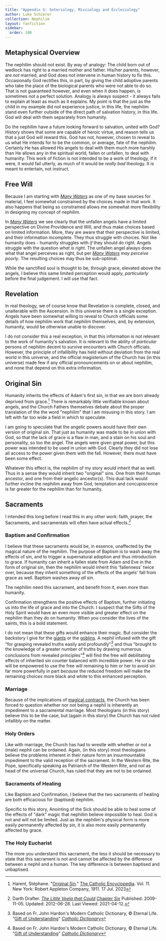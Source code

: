 ```yaml
---
title: "Appendix G: Soteriology, Missiology and Ecclesiology"
author: Luke Schierer
collection: Nephilim
layout: fanfiction
sidebar:
  order: 100
---
```


## Metaphysical Overview

The nephilim should not exist.  By way of analogy:  The child born out of
wedlock has right to a married mother and father.  His/her parents, however,
are *not* married, and God does not intervene in human history to fix this.
Occasionally God rectifies this, in part, by giving the child adoptive
parents who take the place of the biological parents who were not able to
do so.  That is not guaranteed however, and even when it does happen, is
sometimes not a perfect solution.  Analogy is always suspect - it always
fails to explain at least as much as it explains.  My point is that the
just as the child in my example did not experience justice, in this life,
the nephilim stand even further outside of the direct path of salvation history,
in this life. God will deal with them separately from humanity.

Do the nephilim have a future looking forward to salvation, united with God?
History shows that some are capable of heroic virtue, and reason tells
us that a just God will reward this.  God has not, however, chosen to
reveal to us what He intends for to be the common, or average, fate of the
nephilim.  Certainly He has allowed His angels to deal with them much
more harshly than He allows any in the spiritual world, fallen or unfallen,
to deal with humanity.  This work of fiction is not intended to be a work
of theology, if it were, it would fail utterly, as much of it would be
*really bad* theology. It is meant to entertain, not instruct.

## Free Will

Because I am starting with _[Many Waters][MW]_ as one of my base sources for material, I feel somewhat
constrained by the choices made in that work.  It also happens that being so constrained allows me
somewhat more flexibility in designing my concept of nephilim.

In _[Many Waters][MW]_ we see clearly that the unfallen angels have a limited perspective on Divine
Providence and Will, and thus make choices based on limited information.  More, they are aware
that their perspective is limited, and their information incomplete.  They thus struggle with
choices.  Not like humanity does - humanity struggles with _if_ they should do right.  Angels
struggle with the question *what is right*.  The unfallen angel always does what that angel
perceives as right, but per _[Many Waters][MW]_ *may perceive poorly*.  The resulting choices may
thus be sub-optimal.

While the sanctified soul is thought to be, through grace, elevated above the angels, I believe
this same limited perception would apply, *particularly* before the final judgement.  I will use
that fact.

[MW]: <https://en.wikipedia.org/wiki/Many_Waters>

## Revelation

In real theology, we of course know that Revelation is complete, closed, and unalterable with
the Ascension.  In this universe there is a single exception.  Angels have been somewhat willing
to reveal to Church officials some details of how nephilim work that nephilim themselves, and,
by extension, humanity, would be otherwise unable to discover.

I do not consider this a real exception, in that this information is not relevant to the work
of humanity's salvation.  It *is* relevant to the ability of *particular* persons of nephilim
decent to survive encounters with Church officials.  However, the principle of infallibility has
held without deviation from the real world in this universe, and the official magisterium of the
Church has (in this universe) made few if any official pronouncements on or about nephilim, and
none that depend on this extra information.

## Original Sin

Humanity inherits the effects of Adam's first sin, in that we are born already deprived from
grace.[^230717-1]  There is remarkably little verifiable known about angels, and the Church
Fathers themselves debate about the proper translation of the the word "nephilim" that I am
misusing in this story.  I am left with far too wide a field in which to speculate.

I am going to speculate that the angelic powers would have their own version of original sin.
That just as humanity was made to be in union with God, so that the lack of grace is a flaw in
man, and a stain on his soul and personality, so too the angel.  The angels were given great
power, but this power was intended to be used in union with God.  Clearly they did not lose
all access to the power given them with the fall.  However, there must have been some effect.

Whatever this effect is, the nephilim of my story would inherit that as well.  Thus in
a sense they would inherit two "original" sins.  One from their human ancestor, and one from
their angelic ancestor(s).  This dual lack would further incline the nephilim away from God,
temptation and concupiscence is far greater for the nephilim than for humanity.

[^230717-1]: Harent, Stéphane. "[Original Sin](http://www.newadvent.org/cathen/11312a.htm)." [The Catholic Encyclopedia](https://www.newadvent.org/cathen/). Vol. 11. New York: Robert Appleton Company, 1911. 17 Jul. 2023

## Sacraments

I intended this long before I read this in any other work: faith, prayer, the
Sacraments, and sacramentals will often have actual effects.[^210412-5]

[^210412-5]: Darth Drafter.
_[The Little Veela that Could](https://www.fanfiction.net/s/5490079)_
[Chapter Six](https://www.fanfiction.net/s/5490079/7/The-Little-Veela-that-Could)
Published: 2009-11-05. Updated: 2012-06-28. Last Viewed: 2021-04-12.

### Baptism and Confirmation

I believe that these sacraments would be, in essence, unaffected by the
magical nature of the nephilim.  The purpose of Baptism is to wash away
the effects of sin, and to trigger a supernatural adoption and thus
introduction to grace.  If humanity can inherit a fallen state from Adam
and Eve in the form of original sin, then the nephilim would inherit this
'fallenness' twice over, because they inherit something of the effects of
the angels' fall from grace as well.  Baptism washes away *all sin*.

The nephilim need this sacrament, and benefit from it, even more than humanity.

Confirmation strengthens the positive effects of Baptism, further initiating
us into the life of grace and into the Church.  I suspect that the Gifts of
the Holy Spirit would have an even more visible and greater effect on the
nephilim than they do on humanity.  When you consider the lives of the saints,
this is a bold statement.

I do not mean that these gifts would enhance their magic.  But consider the
backstory I give for the [giants] or the [goblins].  A nephil infused with
the gift "for grasping revealed truths easily and profoundly"[^230714-2] and
thus "brought to the knowledge of a greater number of truths by drawing
numerous conclusions from revealed principles"[^230714-3] will find the free
will debilitating effects of inherited sin counter balanced with incredible
power.  He or she will be empowered to use the free will remaining to him
or her to avoid sin far more powerfully in part *because* the reduced
freedom will make the remaining choices more black and white to this enhanced
perception.

[giants]: <../../backstory/giants>

[goblins]: <../../backstory/the_dwarfs>

[^230714-2]: Based on Fr. John Hardon's Modern Catholic Dictionary, © Eternal Life. "[Gift of Understanding]" _[Catholic Dictionary]_

[^230714-3]: Based on Fr. John Hardon's Modern Catholic Dictionary, © Eternal Life. "[Gift of Understanding]" _[Catholic Dictionary]_

[Gift of Understanding]: <https://www.catholicculture.org/culture/library/dictionary/index.cfm?id=33738>

[Catholic Dictionary]: <https://www.catholicculture.org/culture/library/dictionary/index.cf>

### Marriage

Because of the implications of [magical contracts], the Church has been forced
to question whether nor not being a nephil is inherently an impediment to a
sacramental marriage.  Most theologians (in this story) believe this to be the
case, but (again in this story) the Church has not ruled infallibly on the matter.

[magical contracts]: <../appendix_f>

### Holy Orders

Like with marriage, the Church has had to wrestle with whether or not a
(male) nephil can be ordained.  Again, (in this story) most theologians
believe the problems inherent in their nature form an insurmountable
impediment to the valid reception of the sacrament.  In the Western Rite,
the Pope, specifically speaking as Patriarch of the Western Rite, and *not*
as head of the universal Church, has ruled that they are not to be ordained.

### Sacraments of Healing

Like Baptism and Confirmation, I believe that the two sacraments of healing
are both efficacious for (baptised) nephilim.

Specific to this story, Anointing of the Sick should be able to heal some
of the effects of "dark" magic that nephilim believe impossible to heal.  God
is not and will not be limited.  Just as the nephilim's physical form is
more easily permanently affected by sin, it is also more easily permanently
affected by grace.

### The Holy Eucharist

The more you understand this sacrament, the less it should be necessary to
state that this sacrament is not and cannot be affected by the difference
between a nephil and a human.  The key difference is between baptised and
unbaptised.
